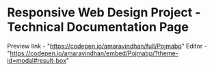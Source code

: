 # Responsive Web Design Project - Technical Documentation Page

Preview link - "https://codepen.io/amaravindhan/full/Pojmabp"
Editor - "https://codepen.io/amaravindhan/embed/Pojmabp/?theme-id=modal#result-box"
